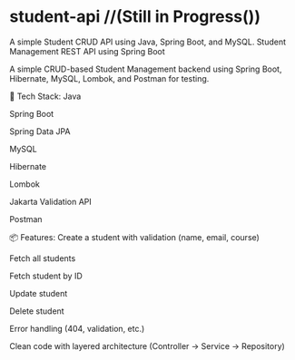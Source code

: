 # student-api //(Still in Progress())
A simple Student CRUD API using Java, Spring Boot, and MySQL.
Student Management REST API using Spring Boot

A simple CRUD-based Student Management backend using Spring Boot, Hibernate, MySQL, Lombok, and Postman for testing.

🔧 Tech Stack:
Java

Spring Boot

Spring Data JPA

MySQL

Hibernate

Lombok

Jakarta Validation API

Postman

📦 Features:
Create a student with validation (name, email, course)

Fetch all students

Fetch student by ID

Update student

Delete student

Error handling (404, validation, etc.)

Clean code with layered architecture (Controller → Service → Repository)
